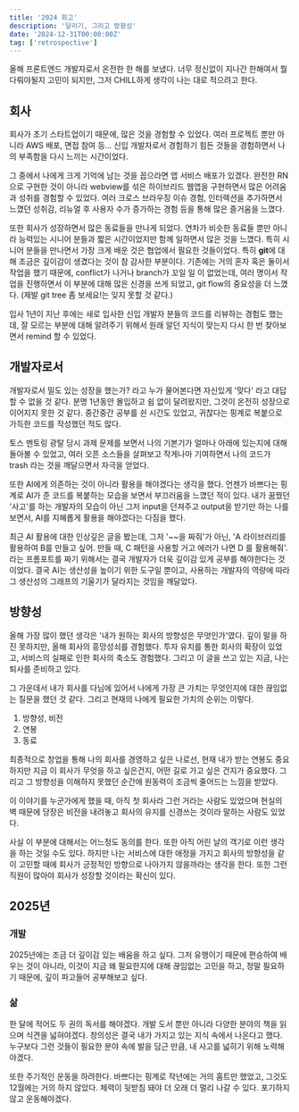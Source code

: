 ```yaml
---
title: '2024 회고'
description: '달리기, 그리고 방향성'
date: '2024-12-31T00:00:00Z'
tag: ['retrospective']
---
```


올해 프론트엔드 개발자로서 온전한 한 해를 보냈다. 너무 정신없이 지나간 한해여서 뭘 다뤄야될지 고민이 되지만, 그저 CHILL하게 생각이 나는 대로 적으려고 한다.

## 회사

회사가 초기 스타트업이기 때문에, 많은 것을 경험할 수 있었다. 여러 프로젝트 뿐만 아니라 AWS 배포, 면접 참여 등... 신입 개발자로서 경험하기 힘든 것들을 경험하면서 나의 부족함을 다시 느끼는 시간이었다.

그 중에서 나에게 크게 기억에 남는 것을 꼽으라면 앱 서비스 배포가 있겠다. 완전한 RN으로 구현한 것이 아니라 webview를 섞은 하이브리드 웹앱을 구현하면서 많은 어려움과 성취를 경험할 수 있었다. 여러 크로스 브라우징 이슈 경험, 인터렉션을 추가하면서 느꼈던 성취감, 리뉴얼 후 사용자 수가 증가하는 경험 등을 통해 많은 즐거움을 느꼈다.

또한 회사가 성장하면서 많은 동료들을 만나게 되었다. 연차가 비슷한 동료들 뿐만 아니라 능력있는 시니어 분들과 짧은 시간이었지만 함께 일하면서 많은 것을 느꼈다. 특히 시니어 분들을 만나면서 가장 크게 배운 것은 협업에서 필요한 것들이었다. 특히 **git**에 대해 조금은 깊이감이 생겼다는 것이 참 감사한 부분이다. 기존에는 거의 혼자 혹은 둘이서 작업을 했기 때문에, conflict가 나거나 branch가 꼬일 일 이 없었는데, 여러 명이서 작업을 진행하면서 이 부분에 대해 많은 신경을 쓰게 되었고, git flow의 중요성을 더 느꼈다. (제발 git tree 좀 보세요!는 잊지 못할 것 같다.)

입사 1년이 지난 후에는 새로 입사한 신입 개발자 분들의 코드를 리뷰하는 경험도 했는데, 잘 모르는 부분에 대해 알려주기 위해서 원래 알던 지식이 맞는지 다시 한 번 찾아보면서 remind 할 수 있었다.

## 개발자로서

개발자로서 밀도 있는 성장을 했는가? 라고 누가 물어본다면 자신있게 '맞다' 라고 대답할 수 없을 것 같다. 분명 1년동안 몰입하고 쉼 없이 달려왔지만, 그것이 온전히 성장으로 이어지지 못한 것 같다. 중간중간 공부를 쉰 시간도 있었고, 귀찮다는 핑계로 복붙으로 가득한 코드를 작성했던 적도 많다.

토스 멘토링 광탈 당시 과제 문제를 보면서 나의 기본기가 얼마나 아래에 있는지에 대해 돌아볼 수 있었고, 여러 오픈 소스들을 살펴보고 작게나마 기여하면서 나의 코드가 trash 라는 것을 깨달으면서 자극을 얻었다.

또한 AI에게 의존하는 것이 아니라 활용을 해야겠다는 생각을 했다. 언젠가 바쁘다는 핑계로 AI가 준 코드를 복붙하는 모습을 보면서 부끄러움을 느꼈던 적이 있다. 내가 꿈꿨던 '사고'를 하는 개발자의 모습이 아닌 그저 input을 던져주고 output을 받기만 하는 나를 보면서, AI를 지혜롭게 활용을 해야겠다는 다짐을 했다.

최근 AI 활용에 대한 인상깊은 글을 봤는데, 그저 '~~을 짜줘'가 아닌, 'A 라이브러리를 활용하여 B를 만들고 싶어. 만들 때, C 패턴을 사용할 거고 에러가 나면 D 를 활용해줘'. 라는 프롬포트를 짜기 위해서는 결국 개발자가 더욱 깊이감 있게 공부를 해야한다는 것이었다. 결국 AI는 생산성을 높이기 위한 도구일 뿐이고, 사용하는 개발자의 역량에 따라 그 생산성의 그래프의 기울기가 달라지는 것임을 깨달았다.

## 방향성

올해 가장 많이 했던 생각은 '내가 원하는 회사의 방향성은 무엇인가'였다. 깊이 말을 하진 못하지만, 올해 회사의 흥망성쇠를 경험했다. 투자 유치를 통한 회사의 확장이 있었고, 서비스의 실패로 인한 회사의 축소도 경험했다. 그리고 이 글을 쓰고 있는 지금, 나는 퇴사를 준비하고 있다.

그 가운데서 내가 회사를 다님에 있어서 나에게 가장 큰 가치는 무엇인지에 대한 끊임없는 질문을 했던 것 같다. 그리고 현재의 나에게 필요한 가치의 순위는 이렇다.

1. 방향성, 비전
2. 연봉
3. 동료

최종적으로 창업을 통해 나의 회사를 경영하고 싶은 나로선, 현재 내가 받는 연봉도 중요하지만 지금 이 회사가 무엇을 하고 싶은건지, 어떤 길로 가고 싶은 건지가 중요했다. 그리고 그 방향성을 이해하지 못했던 순간에 원동력이 조금씩 줄어드는 느낌을 받았다.

이 이야기를 누군가에게 했을 때, 아직 첫 회사라 그런 거라는 사람도 있었으며 현실의 벽 때문에 당장은 비전을 내려놓고 회사의 유지를 신경쓰는 것이라 말하는 사람도 있었다.

사실 이 부분에 대해서는 어느정도 동의를 한다. 또한 아직 어린 날의 객기로 이런 생각을 하는 것일 수도 있다. 하지만 나는 서비스에 대한 애정을 가지고 회사의 방향성을 같이 고민할 때에 회사가 긍정적인 방향으로 나아가지 않을까라는 생각을 한다. 또한 그런 직원이 많아야 회사가 성장할 것이라는 확신이 있다.

## 2025년

### 개발

2025년에는 조금 더 깊이감 있는 배움을 하고 싶다. 그저 유행이기 때문에 편승하여 배우는 것이 아니라, 이것이 지금 왜 필요한지에 대해 끊임없는 고민을 하고, 정말 필요하기 때문에, 깊이 파고들어 공부해보고 싶다.

### 삶

한 달에 적어도 두 권의 독서를 해야겠다. 개발 도서 뿐만 아니라 다양한 분야의 책을 읽으며 식견을 넓혀야겠다. 창의성은 결국 내가 가지고 있는 지식 속에서 나온다고 했다. 누구보다 그런 것들이 필요한 분야 속에 발을 담근 만큼, 내 사고를 넓히기 위해 노력해야겠다.

또한 주기적인 운동을 하려한다. 바쁘다는 핑계로 작년에는 거의 홈트만 했었고, 그것도 12월에는 거의 하지 않았다. 체력이 뒷받침 돼야 더 오래 더 멀리 나갈 수 있다. 포기하지 않고 운동해야겠다.
